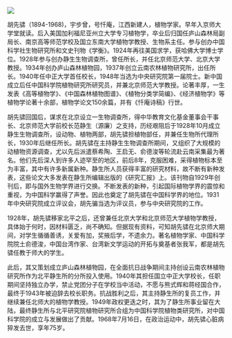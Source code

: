 ![](https://s2.loli.net/2022/08/31/PKFSaDiqTOVHz7G.png)

胡先骕（1894-1968)，宇步曾，号忏庵，江西新建人，植物学家。早年入京师大学堂就读。后入美国加利福尼亚州立大学专习植物学，卒业后归国任庐山森林局副局长、南京高等师范学校及国立东南大学植物学教授、生物系主任。参与创办中国科学社生物研究所和文史刊物《学衡》。1924年再往美国求学，获哈佛大学博士学位。1928年参与创办静生生物调查所，曾任所长，并任北京师范大学、北京大学教授。1934年创办庐山森林植物园，1937年创立云南农林植物研究所，出任所长。1940年任中正大学首任校长，1948年当选为中央研究院第一届院士。新中国成立后任中国科学院植物研究所研究员，并兼北京师范大学教授。论著丰厚，一生发表《高等植物学》、《中国森林植物图谱》、《植物分类学简编》、《经济植物学》等植物学论著十余部，植物学论文150余篇，并有《忏庵诗稿》行世。

胡先骕回国后，谋求在北京设立一生物调查所，得中华教育文化基金董事会干事长、北京师范大学前校长范静生（源廉）之支持，历经艰阻后于1928年10月成立静生生物调查所，设动物、植物两部，胡先骕担植物部任，并兼任生物所代理所长，1930年后继任所长。胡先骕在主持静生生物调查所期间，又组织了大规模的动植物资源调查，尤以先后派遣蔡希陶、王启无、俞德浚等轮流赴云南采集最为著名。他们先后深人到许多人迹罕至的地区，前后8年，克服困难，采得植物标本至为丰富，其中有许多新属新种。静生所人员获得丰富的研究材料，故不断有新种发表，这些论文大多发表在静生所编辑出版的《研究汇报》上。该刊物自1929年创刊后，即与国外生物学界进行交换。不断发表的新种，引起国际植物学界的震惊和重视，为中国科学赢得了声誉。因此也奠定了胡先骕在中国科学界的地位。1931年中央研究院成立评议会，胡先骗当选为评议员，参与中央研究院的工作。

1928年，胡先骕移家北平之后，还曾兼任北京大学和北京师范大学植物学教授，具体始于何时，因材料匮乏，尚不确知。但据现有资料，可知胡先骕在北京师大期间，对学生循循善诱，关爱有加，奖掖后学，不遗余力。著名植物学家、中国科学院院土俞德浚，中国台湾作家、台湾新文学运动的开拓与奠基者张我军，都是胡先骕任教于师大的学生。

  此后，其又策划成立庐山森林植物园，在全面抗日战争期间主持创设云南农林植物研究所作为北平静生所的分所投入使用。1940年其担任国立中正大学校长，任职期间坚持独立办学，禁止党团分子在学校当中活动，不愿与熊式辉和蒋经国合作，最终于1943年被迫辞去校长职务。抗战胜利之后，其主持静生所的复员工作，并继续兼任北师大的植物学教授。1949年政权更迭之时，其为了静生所事业留在大陆，最终静生所与北平研究院植物研究所合组为中国科学院植物类研究所，对中国科学院的成立与发展做出了贡献。1968年7月16日，在政治运动中，胡先骕心脏病猝发去世，享年75岁。